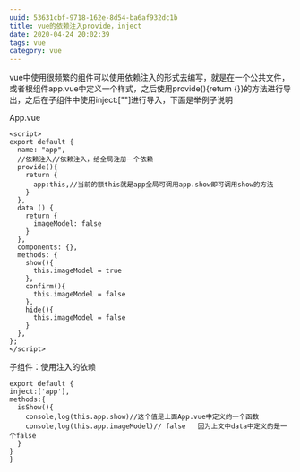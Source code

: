 ```yaml
---
uuid: 53631cbf-9718-162e-8d54-ba6af932dc1b
title: vue的依赖注入provide，inject
date: 2020-04-24 20:02:39
tags: vue
category: vue
---
```

vue中使用很频繁的组件可以使用依赖注入的形式去编写，就是在一个公共文件，或者根组件app.vue中定义一个样式，之后使用provide(){return {}}的方法进行导出，之后在子组件中使用inject:[""]进行导入，下面是举例子说明


App.vue
```
<script>
export default {
  name: "app",
  //依赖注入//依赖注入，给全局注册一个依赖
  provide(){
    return {
      app:this,//当前的额this就是app全局可调用app.show即可调用show的方法
    }
  },
  data () {
    return {
      imageModel: false
    }
  },
  components: {},
  methods: {
    show(){
      this.imageModel = true
    },
    confirm(){
      this.imageModel = false
    },
    hide(){
      this.imageModel = false
    }
  },
};
</script>

```

子组件：使用注入的依赖
```
export default {
inject:['app'],
methods:{
  isShow(){
    console,log(this.app.show)//这个值是上面App.vue中定义的一个函数
    console,log(this.app.imageModel)// false   因为上文中data中定义的是一个false
  }
}
}
```